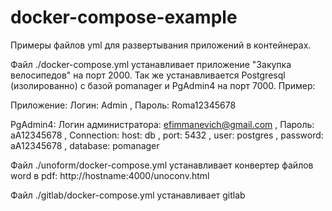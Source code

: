 # docker-compose-example
Примеры файлов yml для развертывания приложений в контейнерах.

Файл ./docker-compose.yml  устанавливает приложение "Закупка велосипедов" на порт 2000. Так же устанавливается Postgresql (изолированно) 
с базой pomanager и PgAdmin4 на порт 7000. Пример:

Приложение:
Логин: Admin ,
Пароль: Roma12345678

PgAdmin4:
Логин администратора: efimmanevich@gmail.com ,
Пароль: aA12345678 ,
Connection:
host: db ,
port: 5432 ,
user: postgres ,
password: aA12345678 ,
database: pomanager


Файл ./unoform/docker-compose.yml устанавливает конвертер файлов word в pdf:
http://hostname:4000/unoconv.html

Файл ./gitlab/docker-compose.yml устанавливает gitlab 
